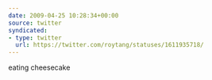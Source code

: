 ```yaml
---
date: 2009-04-25 10:28:34+00:00
source: twitter
syndicated:
- type: twitter
  url: https://twitter.com/roytang/statuses/1611935718/
---
```


eating cheesecake